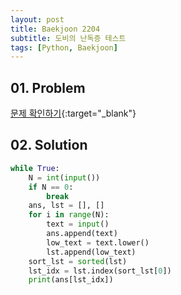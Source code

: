 ```yaml
---
layout: post
title: Baekjoon 2204
subtitle: 도비의 난독증 테스트
tags: [Python, Baekjoon]
---
```


## 01. Problem

[문제 확인하기](https://www.acmicpc.net/problem/2204){:target="_blank"}

## 02. Solution

```Python
while True:
    N = int(input())
    if N == 0:
        break
    ans, lst = [], []
    for i in range(N):
        text = input()
        ans.append(text)
        low_text = text.lower()
        lst.append(low_text)
    sort_lst = sorted(lst)
    lst_idx = lst.index(sort_lst[0])
    print(ans[lst_idx])
```
